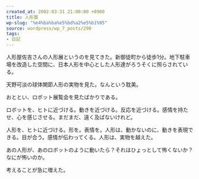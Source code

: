 ```yaml
---
created_at: 2002-03-31 21:00:00 +0900
title: 人形展
wp-slug: "%e4%ba%ba%e5%bd%a2%e5%b1%95"
source: wordpress/wp_7_posts/290
tags:
- 日記
---
```


人形屋佐吉さんの人形展というのを見てきた。新御徒町から徒歩1分。地下駐車場を改造した空間に、日本人形を中心とした人形達がろうそくに照らされている。

天野可淡の球体関節人形の実物を見た。なんという耽美。

おととい、ロボット展覧会を見たばかりである。

ロボットを、ヒトに近づける。動きを近づける。反応を近づける。感情を持たせ、心を感じさせる。まだまだ、遠く及ばないけれど。

人形を、ヒトに近づける。形を。表情を。人形は、動かないのに、動きを表現できる。目が合う。感情が伝わってくる。人形は、実物を越えた。

あの人形が、あのロボットのように動いたら？それはひょっとして怖くないか？なにが怖いのか。

考えることが急に増えた。
